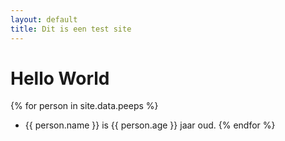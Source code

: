 ```yaml
---
layout: default
title: Dit is een test site
---
```

# Hello World

{% for person in site.data.peeps %}
- {{ person.name }} is {{ person.age }} jaar oud.
{% endfor %}